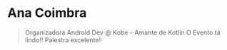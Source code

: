 # Ana Coimbra
> Organizadora
Android Dev @ Kobe - Amante de Kotlin
O Evento tá lindo!! Palestra excelente!
